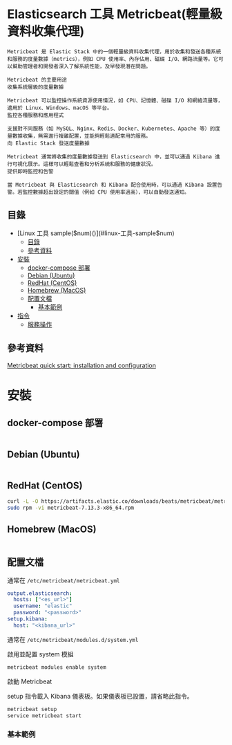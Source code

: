 # Elasticsearch 工具 Metricbeat(輕量級資料收集代理)

```
Metricbeat 是 Elastic Stack 中的一個輕量級資料收集代理，用於收集和發送各種系統和服務的度量數據（metrics），例如 CPU 使用率、內存佔用、磁碟 I/O、網路流量等。它可以幫助管理者和開發者深入了解系統性能，及早發現潛在問題。

Metricbeat 的主要用途
收集系統層級的度量數據

Metricbeat 可以監控操作系統資源使用情況，如 CPU、記憶體、磁碟 I/O 和網絡流量等，適用於 Linux、Windows、macOS 等平台。
監控各種服務和應用程式

支援對不同服務（如 MySQL、Nginx、Redis、Docker、Kubernetes、Apache 等）的度量數據收集，無需進行複雜配置，並能夠輕鬆適配常用的服務。
向 Elastic Stack 發送度量數據

Metricbeat 通常將收集的度量數據發送到 Elasticsearch 中，並可以通過 Kibana 進行可視化展示。這樣可以輕鬆查看和分析系統和服務的健康狀況。
提供即時監控和告警

當 Metricbeat 與 Elasticsearch 和 Kibana 配合使用時，可以通過 Kibana 設置告警。若監控數據超出設定的閾值（例如 CPU 使用率過高），可以自動發送通知。
```

## 目錄

- [Linux 工具 sample($num)()](#linux-工具-sample$num)
  - [目錄](#目錄)
  - [參考資料](#參考資料)
- [安裝](#安裝)
  - [docker-compose 部署](#docker-compose-部署)
  - [Debian (Ubuntu)](#debian-ubuntu)
  - [RedHat (CentOS)](#redhat-centos)
  - [Homebrew (MacOS)](#homebrew-macos)
  - [配置文檔](#配置文檔)
    - [基本範例](#基本範例)
- [指令](#指令)
  - [服務操作](#服務操作)

## 參考資料

[Metricbeat quick start: installation and configuration](https://www.elastic.co/guide/en/beats/metricbeat/7.13/metricbeat-installation-configuration.html)

# 安裝

## docker-compose 部署

```yml
```

## Debian (Ubuntu)

```bash
```

## RedHat (CentOS)

```bash
curl -L -O https://artifacts.elastic.co/downloads/beats/metricbeat/metricbeat-7.13.3-x86_64.rpm
sudo rpm -vi metricbeat-7.13.3-x86_64.rpm
```

## Homebrew (MacOS)

```bash
```

## 配置文檔

通常在 `/etc/metricbeat/metricbeat.yml`

```yml
output.elasticsearch:
  hosts: ["<es_url>"]
  username: "elastic"
  password: "<password>"
setup.kibana:
  host: "<kibana_url>"
```

通常在 `/etc/metricbeat/modules.d/system.yml`

啟用並配置 system 模組

```sh
metricbeat modules enable system
```

啟動 Metricbeat

setup 指令載入 Kibana 儀表板。如果儀表板已設置，請省略此指令。

```sh
metricbeat setup
service metricbeat start
```

### 基本範例

```
```
